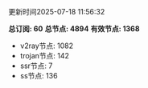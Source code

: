 更新时间2025-07-18 11:56:32

**总订阅: 60**
**总节点: 4894**
**有效节点: 1368**
- v2ray节点: 1082
- trojan节点: 142
- ssr节点: 7
- ss节点: 136
